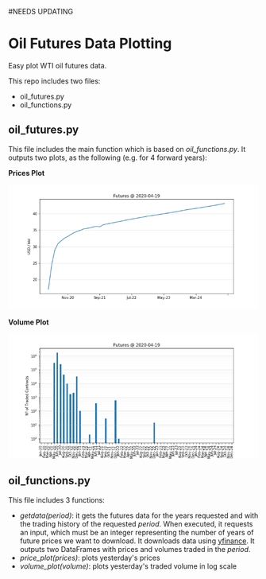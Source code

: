 #NEEDS UPDATING

# Oil Futures Data Plotting
Easy plot WTI oil futures data.

This repo includes two files:
- oil_futures.py
- oil_functions.py

## oil_futures.py
This file includes the main function which is based on *oil_functions.py*.
It outputs two plots, as the following (e.g. for 4 forward years):

**Prices Plot**

![Prices Plot Example](figs/prices_example.png)

**Volume Plot**

![Volume Plot Example](figs/volume_example.png)

## oil_functions.py
This file includes 3 functions:
- *getdata(period)*: it gets the futures data for the years requested and with the trading history of the requested *period*. When executed, it requests an input, which must be an integer representing the number of years of future prices we want to download. It downloads data using [yfinance](https://pypi.org/project/yfinance/).
It outputs two DataFrames with prices and volumes traded in the *period*.
- *price_plot(prices)*: plots yesterday's prices
- *volume_plot(volume)*: plots yesterday's traded volume in log scale
